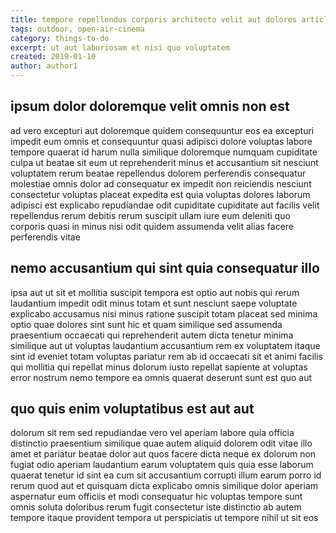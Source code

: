 ```yaml
---
title: tempore repellendus corporis architecto velit aut dolores article 5339
tags: outdoor, open-air-cinema
category: things-to-do
excerpt: ut aut laboriosam et nisi quo voluptatem
created: 2019-01-10
author: author1
---
```


## ipsum dolor doloremque velit omnis non est

ad vero excepturi aut doloremque quidem consequuntur eos ea excepturi impedit eum omnis et consequuntur quasi adipisci dolore voluptas labore tempore quaerat id harum nulla similique doloremque numquam cupiditate culpa ut beatae sit eum ut reprehenderit minus et accusantium sit nesciunt voluptatem rerum beatae repellendus dolorem perferendis consequatur molestiae omnis dolor ad consequatur ex impedit non reiciendis nesciunt consectetur voluptas placeat expedita est quia voluptas dolores laborum adipisci est explicabo repudiandae odit cupiditate cupiditate aut facilis velit repellendus rerum debitis rerum suscipit ullam iure eum deleniti quo corporis quasi in minus nisi odit quidem assumenda velit alias facere perferendis vitae

## nemo accusantium qui sint quia consequatur illo

ipsa aut ut sit et mollitia suscipit tempora est optio aut nobis qui rerum laudantium impedit odit minus totam et sunt nesciunt saepe voluptate explicabo accusamus nisi minus ratione suscipit totam placeat sed minima optio quae dolores sint sunt hic et quam similique sed assumenda praesentium occaecati qui reprehenderit autem dicta tenetur minima similique aut ut voluptas laudantium accusantium rem ex voluptatem itaque sint id eveniet totam voluptas pariatur rem ab id occaecati sit et animi facilis qui mollitia qui repellat minus dolorum iusto repellat sapiente at voluptas error nostrum nemo tempore ea omnis quaerat deserunt sunt est quo aut

## quo quis enim voluptatibus est aut aut

dolorum sit rem sed repudiandae vero vel aperiam labore quia officia distinctio praesentium similique quae autem aliquid dolorem odit vitae illo amet et pariatur beatae dolor aut quos facere dicta neque ex dolorum non fugiat odio aperiam laudantium earum voluptatem quis quia esse laborum quaerat tenetur id sint ea cum sit accusantium corrupti illum earum porro id rerum quod aut et quisquam dicta explicabo omnis similique dolor aperiam aspernatur eum officiis et modi consequatur hic voluptas tempore sunt omnis soluta doloribus rerum fugit consectetur iste distinctio ab autem tempore itaque provident tempora ut perspiciatis ut tempore nihil ut sit eos

